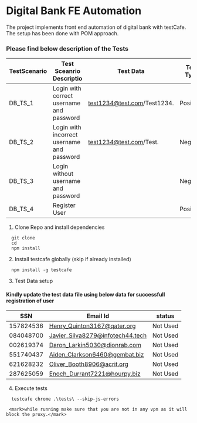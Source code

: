 # Digital Bank FE Automation
The project implements front end automation of digital bank with testCafe. The setup has been done with POM approach.
### Please find below description of the Tests 
| TestScenario | Test Sceanrio Descriptio | Test Data | Test Type
| ------ | --- | ----- | ----- |
| DB_TS_1 | Login with correct username and password   | test1234@test.com/Test1234.  | Positive |
| DB_TS_2 | Login with incorrect username and password  |   test1234@test.com/Test.  | Negative |
| DB_TS_3 | Login without username and password  |     | Negative |
| DB_TS_4 | Register User  |     | Positive |

1. Clone Repo and install dependencies
```
  git clone 
  cd 
  npm install
```
2. Install testcafe globally (skip if already installed)
 ```
   npm install -g testcafe
 ```
3. Test Data setup

#### Kindly update the test data file using below data for successfull registration of user 
| SSN | Email Id | status |
| ------ | --- | ----- |
| 157824536    | Henry_Quinton3167@qater.org   | Not Used    |
| 084048700    | Javier_Silva8279@infotech44.tech  | Not Used     |
| 002619374    | Daron_Larkin5030@dionrab.com   | Not Used     |
| 551740437    | Aiden_Clarkson6460@gembat.biz   | Not Used     |
| 621628232    | Oliver_Booth8906@acrit.org   | Not Used     |
| 287625059    | Enoch_Durrant7221@hourpy.biz   | Not Used     |
4. Execute tests
```
  testcafe chrome .\tests\ --skip-js-errors

 <mark>while running make sure that you are not in any vpn as it will block the proxy.</mark>